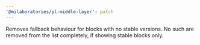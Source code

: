 ```yaml
---
'@milaboratories/pl-middle-layer': patch
---
```


Removes fallback behaviour for blocks with no stable versions. No such are removed from the list completely, if showing stable blocks only.
